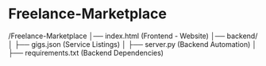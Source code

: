 # Freelance-Marketplace
/Freelance-Marketplace
│── index.html  (Frontend - Website)
│── backend/
│   ├── gigs.json  (Service Listings)
│   ├── server.py  (Backend Automation)
│   ├── requirements.txt (Backend Dependencies)

